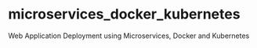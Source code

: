 # microservices_docker_kubernetes
Web Application Deployment using Microservices, Docker and Kubernetes
